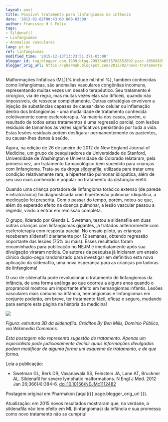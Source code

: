 ```yaml
---
layout: post
title: Possível tratamento para linfangiomas da infância
date: '2012-02-02T00:43:00.000-03:00'
author: Francisco H C Felix
tags:
- Sildenafil
- Linfangiomas
- Anomalias vasculares
lang: pt-br
ref: linfangiomas
modified_time: '2015-12-13T13:23:51.371-03:00'
blogger_id: tag:blogger.com,1999:blog-2993346515708552092.post-1056883543385702748
blogger_orig_url: https://pharmak.blogspot.com/2012/02/novo-tratamento-para-linfangiomas-da.html
---
```


Malformações linfáticas (ML){% include ml.html %}, também conhecidas como linfangiomas, são anomalias vasculares congênitas incomuns, representando muitas vezes um desafio terapêutico. Seu tratamento é cirúrgico, via de regra, mas muitas vezes elas são difíceis, quando não impossíveis, de ressecar completamente. Outras estratégias envolvem a injeção de substâncias capazes de causar dano celular ou inflamação dentro dos linfangiomas - uma modalidade de tratamento conhecida coletivamente como escleroterapia. Na maioria dos casos, porém, o resultado de todos estes tratamentos é uma regressão parcial, com lesões residuais de tamanhos às vezes significativos persistindo por toda a vida. Estas lesões residuais podem desfigurar permanentemente os pacientes, ou causar-lhes danos à saúde.
<!--more-->

Agora, na edição de 26 de janeiro de 2012 do New England Journal of Medicine, um grupo de pesquisadores da Universidade de Stanford, Universidade de Washington e Universidade do Colorado relataram, pela primeira vez, um tratamento farmacológico bem sucedido para crianças com linfangioma. Trata-se da droga [sildenafila](https://pt.wikipedia.org/wiki/Sildenafila), utilizada para tratar uma condição relativamente rara, a hipertensão pulmonar idiopática, além de seu uso mais conhecido e popular no tratamento da disfunção erétil.

Quando uma criança portadora de linfangioma torácico extenso (de parede e intratorácico) foi diagnosticada com hipertensão pulmonar idiopática, a medicação foi prescrita. Com o passar do tempo, porém, notou-se que, além do esperado efeito na doença pulmonar, a lesão vascular passou a regredir, vindo a entrar em remissão completa.

O grupo, liderado por Glenda L. Swetman, testou a sildenafila em duas outras crianças com linfangiomas gigantes, já tratados anteriormente com escleroterapia com resposta parcial. No ensaio piloto, as crianças receberam sildenafil diariamente por 12 semanas, obtendo regressão importante das lesões (75% ou mais). Esses resultados foram encaminhados para publicação no NEJM e imediatamente após sua divulgação viraram notícia. Os autores da pesquisa já iniciaram um ensaio clínico duplo-cego randomizado para investigar em definitivo esta nova aplicação da sildenafila, uma nova esperança para as crianças portadoras de linfangioma!

O uso de sildenafila pode revolucionar o tratamento de linfangiomas da infância, de uma forma análoga ao que ocorreu a alguns anos quando o propranolol mostrou um importante efeito em hemangiomas infantis. Lesões vasculares mais comuns na infância, hemangiomas e linfangiomas em conjunto poderão, em breve, ter tratamento fácil, eficaz e seguro, mudando para sempre esta página na história da medicina!

![](https://upload.wikimedia.org/wikipedia/commons/9/96/Sildenafil-from-xtal-3D-balls.png)

_Figura: estrutura 3D da sildenafila. Créditos By Ben Mills, Domínio Público, via Wikimedia Commons._

_Esta postagem não representa sugestão de tratamento. Apenas um especialista pode judiciosamente decidir quais informações divulgadas podem modificar de alguma forma um esquema de tratamento, e de que forma._

Leia a publicação:

- Swetman GL, Berk DR, Vasanawala SS, Feinstein JA, Lane AT, Bruckner AL.
Sildenafil for severe lymphatic malformations. N Engl J Med. 2012 Jan
26;366(4):384-6. [doi:10.10156/NEJMc1112482](https://doi.org/10.1056/NEJMc1112482)

Postagem original em Pharmakon [aqui]({{ page.blogger_orig_url }}).

Atualização: em 2015 novos resultados mostraram que, na verdade, a sildenafila não tem efeito em ML (linfangiomas) da infância e sua promessa como novo tratamento não se cumpriu!
